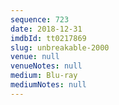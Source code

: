 ```yaml
---
sequence: 723
date: 2018-12-31
imdbId: tt0217869
slug: unbreakable-2000
venue: null
venueNotes: null
medium: Blu-ray
mediumNotes: null
---
```

